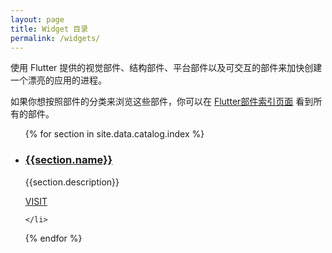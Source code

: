 ```yaml
---
layout: page
title: Widget 目录
permalink: /widgets/
---
```


使用 Flutter 提供的视觉部件、结构部件、平台部件以及可交互的部件来加快创建一个漂亮的应用的进程。

<p>如果你想按照部件的分类来浏览这些部件，你可以在 <a href="/widgets/widgetindex/">Flutter部件索引页面</a> 看到所有的部件。</p>

<ul class="cards">
{% for section in site.data.catalog.index %}
	<li class="cards__item">
	    <div class="card">
		    <h3 class="catalog-category-title"><a class="action-link" href="/widgets/{{section.id}}">{{section.name}}</a></h3>
		    <p>{{section.description}}</p>
		    <div class="card-action">
		        <a class="action-link" href="/widgets/{{section.id}}">VISIT</a>
		    </div>
		</div>

	</li>
 {% endfor %}
</ul>
